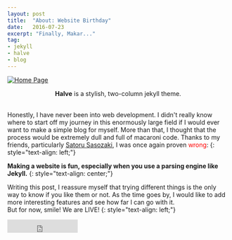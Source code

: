 ```yaml
---
layout: post
title:  "About: Website Birthday"
date:   2016-07-23
excerpt: "Finally, Makar..."
tag:
- jekyll
- halve 
- blog
---
```


<a href="{{ site.url }}/images/home-image.png"><img src="{{ site.url }}/images/home-image.png" alt="Home Page"></a>  

<center><b>Halve</b> is a stylish, two-column jekyll theme.</center><br>
     

 Honestly, I have never been into web development. I didn't really know where to start off my journey in this enormously large field if I would ever want to make a simple blog for myself. More than that, I thought that the process would be extremely dull and full of macaroni code. Thanks to my friends, particularly [Satoru Sasozaki](http://satorusasozaki.com/), I was once again proven <span style="color:red">wrong</span>:
 {: style="text-align: left;"}
 
 **Making a website is fun, especially when you use a parsing engine like Jekyll.**
  {: style="text-align: center;"}


 Writing this post, I reassure myself that trying different things is the only way to know if you like them or not. As the time goes by, I would like to add more interesting features and see how far I can go with it.  
 But for now, smile! We are LIVE!
{: style="text-align: left;"}

<iframe src="https://ghbtns.com/github-btn.html?user=login-m&repo=Halve&type=Watch&count=false&size=large" frameborder="0" scrolling="0" width="160px" height="30px"></iframe>    
      
